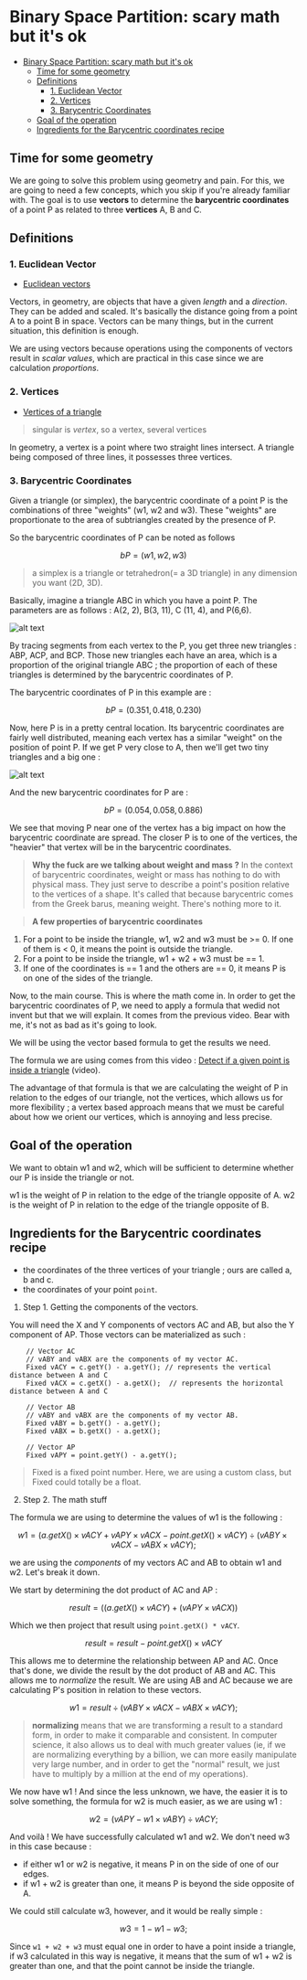 
# Binary Space Partition: scary math but it's ok

- [Binary Space Partition: scary math but it's ok](#binary-space-partition-scary-math-but-its-ok)
	- [Time for some geometry](#time-for-some-geometry)
	- [Definitions](#definitions)
		- [1. Euclidean Vector](#1-euclidean-vector)
		- [2. Vertices](#2-vertices)
		- [3. Barycentric Coordinates](#3-barycentric-coordinates)
	- [Goal of the operation](#goal-of-the-operation)
	- [Ingredients for the Barycentric coordinates recipe](#ingredients-for-the-barycentric-coordinates-recipe)

## Time for some geometry

We are going to solve this problem using geometry and pain.
For this, we are going to need a few concepts, which you skip if you're already familiar with. The goal is to use **vectors** to determine the **barycentric coordinates** of a point P as related to three **vertices** A, B and C.

## Definitions

### 1. Euclidean Vector

- [Euclidean vectors](https://en.wikipedia.org/wiki/Euclidean_vector)

Vectors, in geometry, are objects that have a given *length* and a *direction*. They can be added and scaled. It's basically the distance going from a point A to a point B in space. Vectors can be many things, but in the current situation, this definition is enough.

We are using vectors because operations using the components of vectors result in *scalar values*, which are practical in this case since we are calculation *proportions*.

### 2. Vertices

- [Vertices of a triangle](https://mathmonks.com/triangle/vertices-of-a-triangle)

> singular is *vertex*, so a vertex, several vertices

In geometry, a vertex is a point where two straight lines intersect. A triangle being composed of three lines, it possesses three vertices.

### 3. Barycentric Coordinates

Given a triangle (or simplex), the barycentric coordinate of a point P is the combinations of three "weights" (w1, w2 and w3). These "weights" are proportionate to the area of subtriangles created by the presence of P.

So the barycentric coordinates of P can be noted as follows

```math
    bP = (w1, w2, w3)
```

> a simplex is a triangle or tetrahedron(= a 3D triangle) in any dimension you want (2D, 3D).

Basically, imagine a triangle ABC in which you have a point P. The parameters are as follows : A(2, 2),
B(3, 11), C (11, 4), and P(6,6).

![alt text](assets/image-4.png)

By tracing segments from each vertex to the P, you get three new triangles : ABP, ACP, and BCP. Those new triangles each have an area, which is a proportion of the original triangle ABC ; the proportion of each of these triangles is determined by the barycentric coordinates of P.

The barycentric coordinates of P in this example are :

```math
    bP = (0.351, 0.418, 0.230)
```

Now, here P is in a pretty central location. Its barycentric coordinates are fairly well distributed, meaning each vertex has a similar "weight" on the position of point P.
If we get P very close to A, then we'll get two tiny triangles and a big one :

![alt text](assets/image-5.png)

And the new barycentric coordinates for P are :

```math
    bP = (0.054, 0.058, 0.886)
```

We see that moving P near one of the vertex has a big impact on how the barycentric coordinate are spread. The closer P is to one of the vertices, the "heavier" that vertex will be in the barycentric coordinates.

> **Why the fuck are we talking about weight and mass ?**
In the context of barycentric coordinates, weight or mass has nothing to do with physical mass. They just serve to describe a point's position relative to the vertices of a shape. It's called that because barycentric comes from the Greek barus, meaning weight. There's nothing more to it.

> **A few properties of barycentric coordinates**

1. For a point to be inside the triangle, w1, w2 and w3 must be >= 0. If one of them is < 0, it means the point is outside the triangle.
2. For a point to be inside the triangle, w1 + w2 + w3 must be == 1.
3. If one of the coordinates is == 1 and the others are == 0, it means P is on one of the sides of the triangle.

Now, to the main course. This is where the math come in. In order to get the barycentric coordinates of P, we need to apply a formula that wedid not invent but that we will explain. It comes from the previous video. Bear with me, it's not as bad as it's going to look.

We will be using the vector based formula to get the results we need.

The formula we are using comes from this video : [Detect if a given point is inside a triangle](https://www.youtube.com/watch?v=HYAgJN3x4GA) (video).

The advantage of that formula is that we are calculating the weight of P in relation to the edges of our triangle, not the vertices, which allows us for more flexibility ; a vertex based approach means that we must be careful about how we orient our vertices, which is annoying and less precise.

## Goal of the operation

We want to obtain w1 and w2, which will be sufficient to determine whether our P is inside the triangle or not.

w1 is the weight of P in relation to the edge of the triangle opposite of A.
w2 is the weight of P in relation to the edge of the triangle opposite of B.

## Ingredients for the Barycentric coordinates recipe

- the coordinates of the three vertices of your triangle ; ours are called a, b and c.
- the coordinates of your point `point`.

1. Step 1. Getting the components of the vectors.

You will need the X and Y components of vectors AC and AB, but also the Y component of AP. Those vectors can be materialized as such :

```
    // Vector AC
    // vABY and vABX are the components of my vector AC.
    Fixed vACY = c.getY() - a.getY(); // represents the vertical distance between A and C
    Fixed vACX = c.getX() - a.getX();  // represents the horizontal distance between A and C

    // Vector AB
    // vABY and vABX are the components of my vector AB.
    Fixed vABY = b.getY() - a.getY();
    Fixed vABX = b.getX() - a.getX();

    // Vector AP
    Fixed vAPY = point.getY() - a.getY();
```

> Fixed is a fixed point number. Here, we are using a custom class, but Fixed could totally be a float.

2. Step 2. The math stuff

The formula we are using to determine the values of w1 is the following :

```math
    w1 = (a.getX() \times vACY + vAPY \times vACX - point.getX() \times vACY) \div (vABY \times vACX - vABX \times vACY);
```

we are using the *components* of my vectors AC and AB to obtain w1 and w2. Let's break it down.

We start by determining the dot product of AC and AP :

```math
    result = ((a.getX() \times vACY) + (vAPY \times vACX))
```

Which we then project that result using `point.getX() * vACY`.

```math
    result = result - point.getX() \times vACY
```

This allows me to determine the relationship between AP and AC. Once that's done, we divide the result by the dot product of AB and AC. This allows me to *normalize* the result. We are using AB and AC because we are calculating P's position in relation to these vectors.

```math
    w1 = result \div (vABY \times vACX - vABX \times vACY);
```

> **normalizing** means that we are transforming a result to a standard form, in order to make it comparable and consistent. In computer science, it also allows us to deal with much greater values (ie, if we are normalizing everything by a billion, we can more easily manipulate very large number, and in order to get the "normal" result, we just have to multiply by a million at the end of my operations).

We now have w1 ! And since the less unknown, we have, the easier it is to solve something, the formula for w2 is much easier, as we are using w1 :

```math
    w2 = (vAPY - w1 \times vABY) \div vACY;
```

And voilà ! We have successfully calculated w1 and w2. We don't need w3 in this case because :

- if either w1 or w2 is negative, it means P in on the side of one of our edges.
- if w1 + w2 is greater than one, it means P is beyond the side opposite of A.

We could still calculate w3, however, and it would be really simple :

```math
    w3 = 1 - w1 - w3;
```

Since `w1 + w2 + w3` must equal one in order to have a point inside a triangle, if w3 calculated in this way is negative, it means that the sum of w1 + w2 is greater than one, and that the point cannot be inside the triangle.
